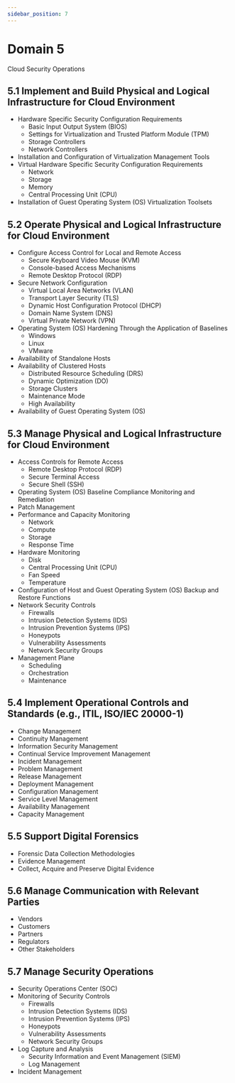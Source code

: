```yaml
---
sidebar_position: 7
---
```


# Domain 5

Cloud Security Operations

## 5.1 Implement and Build Physical and Logical Infrastructure for Cloud Environment

- Hardware Specific Security Configuration Requirements
  - Basic Input Output System \(BIOS\)
  - Settings for Virtualization and Trusted Platform Module \(TPM\)
  - Storage Controllers
  - Network Controllers
- Installation and Configuration of Virtualization Management Tools
- Virtual Hardware Specific Security Configuration Requirements
  - Network
  - Storage
  - Memory
  - Central Processing Unit \(CPU\)
- Installation of Guest Operating System \(OS\) Virtualization Toolsets

## 5.2 Operate Physical and Logical Infrastructure for Cloud Environment

- Configure Access Control for Local and Remote Access
  - Secure Keyboard Video Mouse \(KVM\)
  - Console-based Access Mechanisms
  - Remote Desktop Protocol \(RDP\)
- Secure Network Configuration
  - Virtual Local Area Networks \(VLAN\)
  - Transport Layer Security \(TLS\)
  - Dynamic Host Configuration Protocol \(DHCP\)
  - Domain Name System \(DNS\)
  - Virtual Private Network \(VPN\)
- Operating System \(OS\) Hardening Through the Application of Baselines
  - Windows
  - Linux
  - VMware
- Availability of Standalone Hosts
- Availability of Clustered Hosts
  - Distributed Resource Scheduling \(DRS\)
  - Dynamic Optimization \(DO\)
  - Storage Clusters
  - Maintenance Mode
  - High Availability
- Availability of Guest Operating System \(OS\)

## 5.3 Manage Physical and Logical Infrastructure for Cloud Environment

- Access Controls for Remote Access
  - Remote Desktop Protocol \(RDP\)
  - Secure Terminal Access
  - Secure Shell \(SSH\)
- Operating System \(OS\) Baseline Compliance Monitoring and Remediation
- Patch Management
- Performance and Capacity Monitoring
  - Network
  - Compute
  - Storage
  - Response Time
- Hardware Monitoring
  - Disk
  - Central Processing Unit \(CPU\)
  - Fan Speed
  - Temperature
- Configuration of Host and Guest Operating System \(OS\) Backup and Restore Functions
- Network Security Controls
  - Firewalls
  - Intrusion Detection Systems \(IDS\)
  - Intrusion Prevention Systems \(IPS\)
  - Honeypots
  - Vulnerability Assessments
  - Network Security Groups
- Management Plane
  - Scheduling
  - Orchestration
  - Maintenance

## 5.4 Implement Operational Controls and Standards \(e.g., ITIL, ISO/IEC 20000-1\)

- Change Management
- Continuity Management
- Information Security Management
- Continual Service Improvement Management
- Incident Management
- Problem Management
- Release Management
- Deployment Management
- Configuration Management
- Service Level Management
- Availability Management
- Capacity Management

## 5.5 Support Digital Forensics

- Forensic Data Collection Methodologies
- Evidence Management
- Collect, Acquire and Preserve Digital Evidence

## 5.6 Manage Communication with Relevant Parties

- Vendors
- Customers
- Partners
- Regulators
- Other Stakeholders

## 5.7 Manage Security Operations

- Security Operations Center \(SOC\)
- Monitoring of Security Controls
  - Firewalls
  - Intrusion Detection Systems \(IDS\)
  - Intrusion Prevention Systems \(IPS\)
  - Honeypots
  - Vulnerability Assessments
  - Network Security Groups
- Log Capture and Analysis
  - Security Information and Event Management \(SIEM\)
  - Log Management
- Incident Management